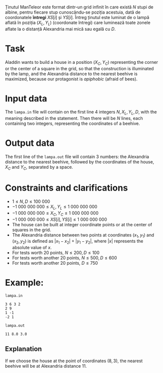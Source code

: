 Ținutul ManTeleor este format dintr-un grid infinit în care există $N$ stupi de albine, pentru fiecare stup cunoscându-se poziția acestuia, dată de coordonatele **întregi** $XS[i]$ și $YS[i]$. Întreg ținutul este luminat de o lampă aflată în poziția $(X_L, Y_L)$ (coordonate întregi) care luminează toate zonele aflate la o distanță Alexandria mai mică sau egală cu $D$.

# Task
Aladdin wants to build a house in a position $(X_C, Y_C)$ representing the corner or the center of a square in the grid, so that the construction is illuminated by the lamp, and the Alexandria distance to the nearest beehive is maximized, because our protagonist is *apiphobic* (afraid of bees).

# Input data
The `lampa.in` file will contain on the first line $4$ integers $N, X_L, Y_L, D$, with the meaning described in the statement. Then there will be $N$ lines, each containing two integers, representing the coordinates of a beehive.

# Output data
The first line of the `lampa.out` file will contain $3$ numbers: the Alexandria distance to the nearest beehive, followed by the coordinates of the house, $X_C$ and $Y_C$, separated by a space.

# Constraints and clarifications
* $1 \leq N, D \leq 100\ 000$
* $-1\ 000\ 000\ 000 \leq X_L, Y_L \leq 1\ 000\ 000\ 000$
* $-1\ 000\ 000\ 000 \leq X_C, Y_C \leq 1\ 000\ 000\ 000$
* $-1\ 000\ 000\ 000 \leq XS[i], YS[i] \leq 1\ 000\ 000\ 000$
* The house can be built at integer coordinate points or at the center of squares in the grid.
* The Alexandria distance between two points at coordinates $(x_1, y_1)$ and $(x_2, y_2)$ is defined as $|x_1 - x_2| + |y_1 - y_2|$, where $|x|$ represents the absolute value of $x$.
* For tests worth $20$ points, $N \leq 200, D \leq 100$
* For tests worth another $20$ points, $N \leq 500, D \leq 600$
* For tests worth another $20$ points, $D \leq 750$

# Example:
`lampa.in`
```
3 6 3 2
2 9
1 -1
-2 1
```
`lampa.out`
```
11 8.0 3.0
```

Explanation
---
If we choose the house at the point of coordinates $(8, 3)$, the nearest beehive will be at Alexandria distance $11$.